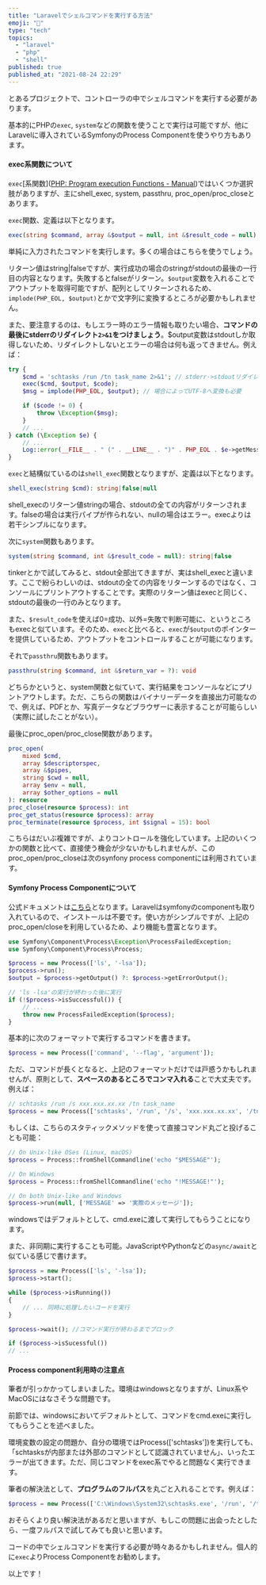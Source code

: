 ```yaml
---
title: "Laravelでシェルコマンドを実行する方法"
emoji: "📘"
type: "tech"
topics:
  - "laravel"
  - "php"
  - "shell"
published: true
published_at: "2021-08-24 22:29"
---
```


とあるプロジェクトで、コントローラの中でシェルコマンドを実行する必要があります。

基本的にPHPの`exec`, `system`などの関数を使うことで実行は可能ですが、他にLaravelに導入されているSymfonyのProcess Componentを使うやり方もあります。

#### exec系関数について

`exec`[系関数]([PHP: Program execution Functions - Manual](https://www.php.net/manual/en/ref.exec.php))ではいくつか選択肢がありますが、主にshell_exec, system, passthru, proc_open/proc_closeとあります。

`exec`関数、定義は以下となります。

```php
exec(string $command, array &$output = null, int &$result_code = null): string|false
```

単純に入力されたコマンドを実行します。多くの場合はこちらを使うでしょう。

リターン値はstring|falseですが、実行成功の場合のstringがstdoutの最後の一行目の内容となります。失敗するとfalseがリターン。`$output`変数を入れることでアウトプットを取得可能ですが、配列としてリターンされるため、`implode(PHP_EOL, $output)`とかで文字列に変換するところが必要かもしれません。

また、要注意するのは、もしエラー時のエラー情報も取りたい場合、**コマンドの最後にstderrのリダイレクト`2>&1`をつけましょう**。$output変数はstdoutしか取得しないため、リダイレクトしないとエラーの場合は何も返ってきません。例えば：

```php
try {
    $cmd = 'schtasks /run /tn task_name 2>&1'; // stderr->stdoutリダイレクト
    exec($cmd, $output, $code);
    $msg = implode(PHP_EOL, $output); // 場合によってUTF-8へ変換も必要

    if ($code != 0) {
        throw \Exception($msg);
    }
    // ...
} catch (\Exception $e) {
    // ...
    Log::error(__FILE__ . " (" . __LINE__ . ")" . PHP_EOL . $e->getMessage());
}
```

`exec`と結構似ているのは`shell_exec`関数となりますが、定義は以下となります。

```php
shell_exec(string $cmd): string|false|null
```

shell_execのリターン値stringの場合、stdoutの全ての内容がリターンされます。falseの場合は実行パイプが作られない、nullの場合はエラー。execよりは若干シンプルになります。

次に`system`関数もあります。

```php
system(string $command, int &$result_code = null): string|false
```

tinkerとかで試してみると、stdout全部出てきますが、実はshell_execと違います。ここで紛らわしいのは、stdoutの全ての内容をリターンするのではなく、コンソールにプリントアウトすることです。実際のリターン値はexecと同じく、stdoutの最後の一行のみとなります。

また、`$result_code`を使えば0=成功、以外=失敗で判断可能に、というところもexecと似ています。そのため、`exec`と比べると、`exec`が`$output`のポインターを提供しているため、アウトプットをコントロールすることが可能になります。

それで`passthru`関数もあります。

```php
passthru(string $command, int &$return_var = ?): void
```

どちらかというと、system関数と似ていて、実行結果をコンソールなどにプリントアウトします。ただ、こちらの関数はバイナリーデータを直接出力可能なので、例えば、PDFとか、写真データなどブラウザーに表示することが可能らしい（実際に試したことがない）。

最後にproc_open/proc_close関数があります。

```php
proc_open(
    mixed $cmd,
    array $descriptorspec,
    array &$pipes,
    string $cwd = null,
    array $env = null,
    array $other_options = null
): resource
proc_close(resource $process): int
proc_get_status(resource $process): array
proc_terminate(resource $process, int $signal = 15): bool
```

こちらはだいぶ複雑ですが、よりコントロールを強化しています。上記のいくつかの関数と比べて、直接使う機会が少ないかもしれませんが、このproc_open/proc_closeは次のsynfony process componentには利用されています。

#### Symfony Process Componentについて

公式ドキュメントは[こちら](https://symfony.com/doc/current/components/process.html)となります。Laravelはsymfonyのcomponentも取り入れているので、インストールは不要です。使い方がシンプルですが、上記のproc_open/closeを利用しているため、より機能も豊富となります。

```php
use Symfony\Component\Process\Exception\ProcessFailedException;
use Symfony\Component\Process\Process;

$process = new Process(['ls', '-lsa']);
$process->run();
$output = $process->getOutput() ?: $process->getErrorOutput();

// 'ls -lsa'の実行が終わった後に実行
if (!$process->isSuccessful()) {
    // ...
    throw new ProcessFailedException($process);
}

```

基本的に次のフォーマットで実行するコマンドを書きます。

```php
$process = new Process(['command', '--flag', 'argument']);
```

ただ、コマンドが長くとなると、上記のフォーマットだけでは戸惑うかもしれませんが、原則として、**スペースのあるところでコンマ入れる**ことで大丈夫です。例えば：

```php
// schtasks /run /s xxx.xxx.xx.xx /tn task_name
$process = new Process(['schtasks', '/run', '/s', 'xxx.xxx.xx.xx', '/tn', 'task_name']);
```

もしくは、こちらのスタティックメソッドを使って直接コマンド丸ごと投げることも可能：

```php
// On Unix-like OSes (Linux, macOS)
$process = Process::fromShellCommandline('echo "$MESSAGE"');

// On Windows
$process = Process::fromShellCommandline('echo "!MESSAGE!"');

// On both Unix-like and Windows
$process->run(null, ['MESSAGE' => '実際のメッセージ']);
```

windowsではデフォルトとして、cmd.exeに渡して実行してもらうことになります。

また、非同期に実行することも可能。JavaScriptやPythonなどの`async/await`と似ている感じで書けます。

```php
$process = new Process(['ls', '-lsa']);
$process->start();

while ($process->isRunning())
{
    // ... 同時に処理したいコードを実行
}

$process->wait(); //コマンド実行が終わるまでブロック

if ($process->isSucessful())
// ...
```

#### Process component利用時の注意点

筆者が引っかかってしまいました。環境はwindowsとなりますが、Linux系やMacOSにはなさそうな問題です。

前節では、windowsにおいてデフォルトとして、コマンドをcmd.exeに実行してもらうことを述べました。

環境変数の設定の問題か、自分の環境ではProcess(['schtasks'])を実行しても、「schtasksが内部または外部のコマンドとして認識されていません」、いったエラーが出てきます。ただ、同じコマンドをexec系でやると問題なく実行できます。

筆者の解決法として、**プログラムのフルパス**を丸ごと入れることです。例えば：

```php
$process = new Process(['C:\Windows\System32\schtasks.exe', '/run', '/tn', 'task_name']);
```

おそらくより良い解決法があるだと思いますが、もしこの問題に出会ったとしたら、一度フルパスで試してみても良いと思います。

コードの中でシェルコマンドを実行する必要が時々あるかもしれません。個人的に`exec`よりProcess Componentをお勧めします。

以上です！

